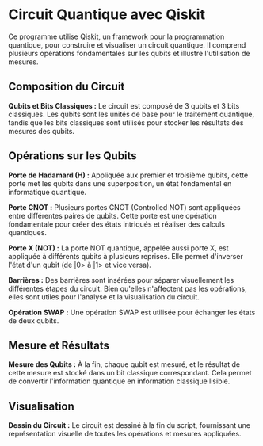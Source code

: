 ﻿# Circuit Quantique avec Qiskit

Ce programme utilise Qiskit, un framework pour la programmation quantique, pour construire et visualiser un circuit quantique. Il comprend plusieurs opérations fondamentales sur les qubits et illustre l'utilisation de mesures.

## Composition du Circuit
**Qubits et Bits Classiques :** Le circuit est composé de 3 qubits et 3 bits classiques. Les qubits sont les unités de base pour le traitement quantique, tandis que les bits classiques sont utilisés pour stocker les résultats des mesures des qubits.
## Opérations sur les Qubits
**Porte de Hadamard (H) :** Appliquée aux premier et troisième qubits, cette porte met les qubits dans une superposition, un état fondamental en informatique quantique.

**Porte CNOT :** Plusieurs portes CNOT (Controlled NOT) sont appliquées entre différentes paires de qubits. Cette porte est une opération fondamentale pour créer des états intriqués et réaliser des calculs quantiques.

**Porte X (NOT) :** La porte NOT quantique, appelée aussi porte X, est appliquée à différents qubits à plusieurs reprises. Elle permet d'inverser l'état d'un qubit (de |0> à |1> et vice versa).

**Barrières :** Des barrières sont insérées pour séparer visuellement les différentes étapes du circuit. Bien qu'elles n'affectent pas les opérations, elles sont utiles pour l'analyse et la visualisation du circuit.

**Opération SWAP :** Une opération SWAP est utilisée pour échanger les états de deux qubits.

## Mesure et Résultats
**Mesure des Qubits :** À la fin, chaque qubit est mesuré, et le résultat de cette mesure est stocké dans un bit classique correspondant. Cela permet de convertir l'information quantique en information classique lisible.
## Visualisation
**Dessin du Circuit :** Le circuit est dessiné à la fin du script, fournissant une représentation visuelle de toutes les opérations et mesures appliquées.

